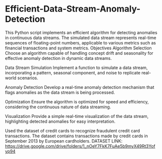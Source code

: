 # Efficient-Data-Stream-Anomaly-Detection
This Python script implements an efficient algorithm for detecting anomalies in continuous data streams. The simulated data stream represents real-time sequences of floating-point numbers, applicable to various metrics such as financial transactions and system metrics. 
Objectives
Algorithm Selection
Choose an algorithm capable of handling concept drift and seasonality for effective anomaly detection in dynamic data streams.

Data Stream Simulation
Implement a function to simulate a data stream, incorporating a pattern, seasonal component, and noise to replicate real-world scenarios.

Anomaly Detection
Develop a real-time anomaly detection mechanism that flags anomalies as the data stream is being processed.

Optimization
Ensure the algorithm is optimized for speed and efficiency, considering the continuous nature of data streaming.

Visualization
Provide a simple real-time visualization of the data stream, highlighting detected anomalies for easy interpretation.

Used the dataset of credit cards to recognize fraudulent credit card transactions. The dataset contains transactions made by credit cards in September 2013 by European cardholders.
DATASET LINK: https://drive.google.com/drive/folders/1_nOeY7FkK7FuAe5b9myX49Rt3Yofyp94
